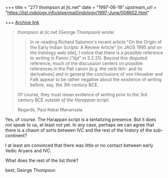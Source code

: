 +++
title = "277 thompson at jlc.net"
date = "1997-06-19"
upstream_url = "https://list.indology.info/pipermail/indology/1997-June/008602.html"

+++
[Archive link](https://list.indology.info/pipermail/indology/1997-June/008602.html)

>thompson at jlc.net (George Thompson) wrote:
>
>> In re-reading Richard Salomon's recent article "On the Origin of the Early
>> Indian Scripts: A Review Article" [in JAOS 1995 and on the Indology web
>> site], I notice that there is a possible reference to writing in Panini
>> ("lipi" in 3.2.21).  Beyond this disputed reference, much of the discussion
>> centers on possible references in the Pali canon [e.g. the verb likh- and
>> its derivatives] and in general the conclusions of von Hinueber and Falk
>> appear to be rather negative about the existence of writing before, say,
>> the 3th century BCE.
>>
>
>Of course, they must mean evidence of writing prior to the 3rd century BCE
>*outside of the Harappan script.*
>
>Regards,
>Paul Kekai Manansala

Yes, of course. The Harappan script is a tantalizing presence. But it does
not speak to us, at least not yet. In any case, perhaps we can agree that
there is a chasm of sorts between IVC and the rest of the history of the
sub-continent?

I at least am convinced that there was little or no contact between early
Vedic Aryans and IVC.

What does the rest of the list think?

best,
George Thompson






